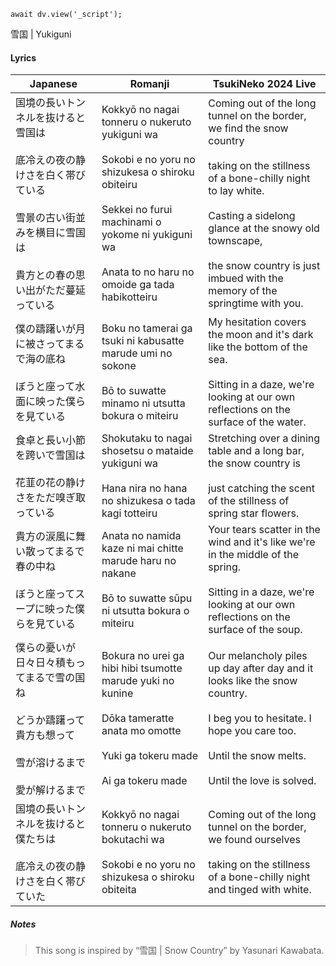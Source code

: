 ```dataviewjs
await dv.view('_script');
```
雪国 | Yukiguni
#### Lyrics

| Japanese                                                                                    | Romanji                                                                                                                                                                                                                | TsukiNeko 2024 Live                                                                                                                                                                                                                                                                       |
| ------------------------------------------------------------------------------------------- | ---------------------------------------------------------------------------------------------------------------------------------------------------------------------------------------------------------------------- | ----------------------------------------------------------------------------------------------------------------------------------------------------------------------------------------------------------------------------------------------------------------------------------------- |
| 国境の長いトンネルを抜けると雪国は<br><br>底冷えの夜の静けさを白く帯びている<br><br>雪景の古い街並みを横目に雪国は<br><br>貴方との春の思い出がただ蔓延っている | Kokkyō no nagai tonneru o nukeruto yukiguni wa<br><br>Sokobi e no yoru no shizukesa o shiroku obiteiru<br><br>Sekkei no furui machinami o yokome ni yukiguni wa<br><br>Anata to no haru no omoide ga tada habikotteiru | Coming out of the long tunnel on the border, we find the snow country<br><br>taking on the stillness of a bone-chilly night to lay white.<br><br>Casting a sidelong glance at the snowy old townscape,<br><br>the snow country is just imbued with the memory of the springtime with you. |
| 僕の躊躇いが月に被さってまるで海の底ね<br><br>ぼうと座って水面に映った僕らを見ている                                              | Boku no tamerai ga tsuki ni kabusatte marude umi no sokone<br><br>Bō to suwatte minamo ni utsutta bokura o miteiru                                                                                                     | My hesitation covers the moon and it's dark like the bottom of the sea.<br><br>Sitting in a daze, we're looking at our own reflections on the surface of the water.                                                                                                                       |
| 食卓と長い小節を跨いで雪国は<br><br>花韮の花の静けさをただ嗅ぎ取っている                                                    | Shokutaku to nagai shosetsu o mataide yukiguni wa<br><br>Hana nira no hana no shizukesa o tada kagi totteiru                                                                                                           | Stretching over a dining table and a long bar, the snow country is<br><br>just catching the scent of the stillness of spring star flowers.                                                                                                                                                |
| 貴方の涙風に舞い散ってまるで春の中ね<br><br>ぼうと座ってスープに映った僕らを見ている                                              | Anata no namida kaze ni mai chitte marude haru no nakane<br><br>Bō to suwatte sūpu ni utsutta bokura o miteiru                                                                                                         | Your tears scatter in the wind and it's like we're in the middle of the spring.<br><br>Sitting in a daze, we're looking at our own reflections on the surface of the soup.                                                                                                                |
| 僕らの憂いが日々日々積もってまるで雪の国ね<br><br>どうか躊躇って　貴方も想って<br><br>雪が溶けるまで<br><br>愛が解けるまで                   | Bokura no urei ga hibi hibi tsumotte marude yuki no kunine<br><br>Dōka tameratte anata mo omotte<br><br>Yuki ga tokeru made<br><br>Ai ga tokeru made                                                                   | Our melancholy piles up day after day and it looks like the snow country.<br><br>I beg you to hesitate. I hope you care too.<br><br>Until the snow melts.<br><br>Until the love is solved.                                                                                                |
| 国境の長いトンネルを抜けると僕たちは<br><br>底冷えの夜の静けさを白く帯びていた                                                 | Kokkyō no nagai tonneru o nukeruto bokutachi wa<br><br>Sokobi e no yoru no shizukesa o shiroku obiteita                                                                                                                | Coming out of the long tunnel on the border, we found ourselves<br><br>taking on the stillness of a bone-chilly night and tinged with white.                                                                                                                                              |
##### Notes
>This song is inspired by “雪国 | Snow Country” by Yasunari Kawabata.